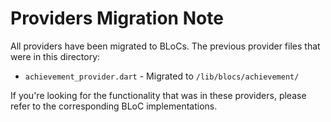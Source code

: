 # Providers Migration Note

All providers have been migrated to BLoCs. The previous provider files that were in this directory:

- `achievement_provider.dart` - Migrated to `/lib/blocs/achievement/`

If you're looking for the functionality that was in these providers, please refer to the corresponding BLoC implementations.